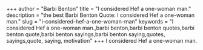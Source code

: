 +++
author = "Barbi Benton"
title = "I considered Hef a one-woman man."
description = "the best Barbi Benton Quote: I considered Hef a one-woman man."
slug = "i-considered-hef-a-one-woman-man"
keywords = "I considered Hef a one-woman man.,barbi benton,barbi benton quotes,barbi benton quote,barbi benton sayings,barbi benton saying,quotes, sayings,quote, saying, motivation"
+++
I considered Hef a one-woman man.
